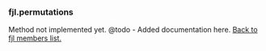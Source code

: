 ### fjl.permutations
Method not implemented yet.
@todo - Added documentation here.
[Back to fjl members list.](#fjl-members-list)
